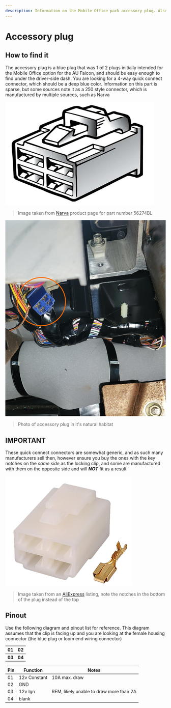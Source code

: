```yaml
---
description: Information on the Mobile Office pack accessory plug. Also relevant to the BA/BF/FG Falcons and SX/SY/SZ Territorys
---
```


# Accessory plug

## How to find it
The accessory plug is a blue plug that was 1 of 2 plugs initially intended for the Mobile Office option for the AU Falcon, and should be easy enough to find under the driver-side dash. You are looking for a 4-way quick connect connector, which should be a deep blue color. Information on this part is sparse, but some sources note it as a 250 style connector, which is manufactured by multiple sources, such as Narva

![Narva plug image (from website)](./narva-plug.png)

> Image taken from [Narva](../../Credits.md#sources) product page for part number 56274BL

![Accessory Connector](./blue-acc-plug.jpg)

> Photo of accessory plug in it's natural habitat

## IMPORTANT
These quick connect connectors are somewhat generic, and as such many manufacturers sell then, however ensure you buy the ones with the key notches on the *same side* as the locking clip, and some are manufactured with them on the opposite side and will ***NOT*** fit as a result

![alt text](./incorrect-plug.png)

> Image taken from an [AliExpress](../../Credits.md#sources) listing, note the notches in the bottom of the plug instead of the top

## Pinout
Use the following diagram and pinout list for reference. This diagram assumes that the clip is facing up and you are looking at the female housing connector (the blue plug or loom end wiring connector)

| 01 | 02 |
| --- | --- |
| **03** | **04** |

| Pin | Function | Notes |
| --- | --- | --- |
| 01 | 12v Constant | 10A max. draw |
| 02 | GND | |
| 03 | 12v Ign | REM, likely unable to draw more than 2A |
| 04 | blank | |